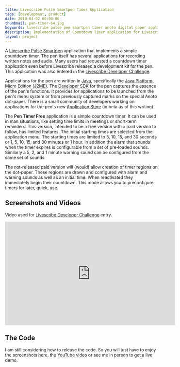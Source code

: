 ```yaml
---
title: Livescribe Pulse Smartpen Timer Application
tags: [development, product]
date: 2010-04-02 00:00:00
thumbnail: pen-timer-64.jpg
keywords: livescribe pulse pen smartpen timer anoto digital paper application java
description: Implementation of Countdown Timer application for Livescribe's Pulse Smartpen
layout: project
---
```

A <a href="http://livescribe.com">Livescribe Pulse Smartpen</a> application that implements a simple countdown timer. The pen itself has several applications for recording written notes and audio. Many users had requested a countdown timer application even before Livescribe released a development kit for the pen. This application was also entered in the <a href="http://www.facebook.com/livescribe#!/livescribe?v=app_194322499426">Livescribe Developer Challenge</a>.

Applications for the pen are written in <a href="http://java.sun.com">Java</a>, specifically the <a href="http://java.sun.com/javame">Java Platform, Micro Edition (J2ME)</a>. The <a href="http://livescribe.com/developer">Developer SDK</a> for the pen captures the essence of the pen's functions. It provides for applications to be launched from the pen's menu system or from previously captured marks on the special Anoto dot-paper. There is a small community of developers working on applications for the pen's new <a href="http://www.livescribe.com/store/">Application Store</a> (in beta as of this writing).

The <b>Pen Timer Free</b> application is a simple countdown timer. It can be used in man situations, like setting time limits in meetings or short-term reminders. This version, intended to be a free version with a paid version to follow, has limited features. The initial starting times are selected from the application menu. The starting times are limited to 5, 10, 15, and 30 seconds or 1, 5, 10, 15, and 30 minutes or 1 hour. In addition the alarm that sounds when the timer expires is configurable from a set of pre-loaded sounds. Similarly a 5, 2, and 1 minute warning sound can be configured from the same set of sounds.

The not-released paid version will (would) allow creation of timer regions on the dot-paper. These regions are drawn and configured with alarm and warning sounds as well as an initial time. When reactivated they immediately begin their countdown. This mode allows you to preconfigure timers for later, quick, use.

## Screenshots and Videos

Video used for <a href="http://www.facebook.com/livescribe#!/livescribe?v=app_194322499426">Livescribe Developer Challenge</a> entry.

<embed src="http://www.youtube.com/v/eD8nUVbAvCo&hl=en_US&fs=1&" type="application/x-shockwave-flash" allowscriptaccess="always" allowfullscreen="true" width="560" height="340"></embed>

## The Code
I am still considering how to release the code. So you will just have to enjoy the screenshots here, the <a href="http://www.youtube.com/watch?v=eD8nUVbAvCo">YouTube video</a> or see me in person to get a live demo.
